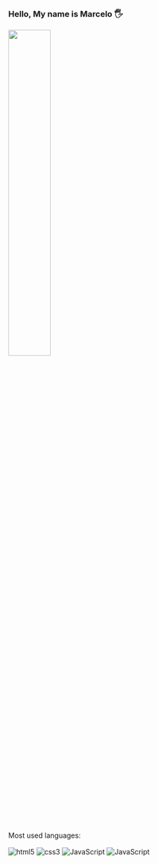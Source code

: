 
### Hello, My name is Marcelo 🖐️
<img width="41%" src="https://github-readme-stats.vercel.app/api?username=marceloxhenrique&show_icons=true&theme=react">
<p> Most used languages: </p>
<div style="display: inline_block">
  <img align="center" alt="html5" src="https://img.shields.io/badge/HTML5-E34F26?style=for-the-badge&logo=html5&logoColor=white"/>
  <img align="center" alt="css3" src="https://img.shields.io/badge/CSS3-1572B6?style=for-the-badge&logo=css3&logoColor=white"/>
  <img align="center" alt="JavaScript" src="https://img.shields.io/badge/JavaScript-F7DF1E?style=for-the-badge&logo=javascript&logoColor=black"/>
  <img align="center" alt="JavaScript" src="https://img.shields.io/badge/React-20232A?style=for-the-badge&logo=react&logoColor=61DAFB"/>
</div>

<!---
marceloxhenrique/marceloxhenrique is a ✨ special ✨ repository because its `README.md` (this file) appears on your GitHub profile.
You can click the Preview link to take a look at your changes.
--->
